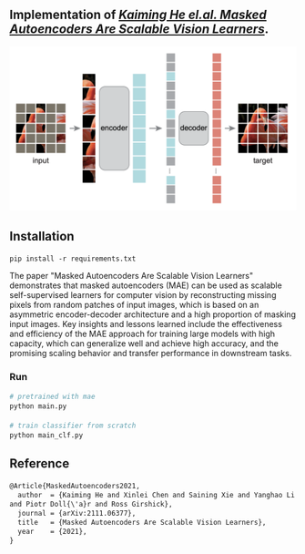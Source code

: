 ## Implementation of [*Kaiming He el.al. Masked Autoencoders Are Scalable Vision Learners*](https://arxiv.org/abs/2111.06377).

<div align="center">

  ![](src/arch.png)
  
</div>

## Installation
`pip install -r requirements.txt`


The paper "Masked Autoencoders Are Scalable Vision Learners" demonstrates that masked autoencoders (MAE) can be used as scalable self-supervised learners for computer vision by reconstructing missing pixels from random patches of input images, which is based on an asymmetric encoder-decoder architecture and a high proportion of masking input images. Key insights and lessons learned include the effectiveness and efficiency of the MAE approach for training large models with high capacity, which can generalize well and achieve high accuracy, and the promising scaling behavior and transfer performance in downstream tasks.

### Run

```bash
# pretrained with mae
python main.py

# train classifier from scratch
python main_clf.py
```

## Reference

```
@Article{MaskedAutoencoders2021,
  author  = {Kaiming He and Xinlei Chen and Saining Xie and Yanghao Li and Piotr Doll{\'a}r and Ross Girshick},
  journal = {arXiv:2111.06377},
  title   = {Masked Autoencoders Are Scalable Vision Learners},
  year    = {2021},
}
```
